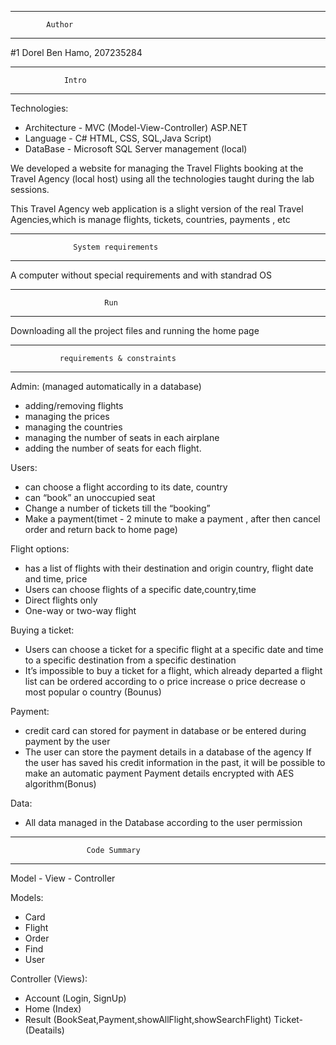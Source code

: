 ********************************************************************* 
			Author 
********************************************************************* 
#1 Dorel Ben Hamo, 207235284  


********************************************************************* 
				Intro   
*********************************************************************
Technologies:
   - Architecture - MVC (Model-View-Controller) ASP.NET
   - Language     - C# HTML, CSS, SQL,Java Script)
   - DataBase     - Microsoft SQL Server management (local) 

We developed a website for managing the Travel Flights booking at the 
Travel Agency (local host) using all the technologies taught during 
the lab sessions.

This Travel Agency web application is a slight version of the real 
Travel Agencies,which is manage flights, tickets, countries, payments
, etc


********************************************************************* 
		          System requirements
********************************************************************* 
A computer without special requirements and with standrad OS

********************************************************************* 
		                 Run
********************************************************************* 
Downloading all the project files and running the home page

********************************************************************* 
		       requirements & constraints
********************************************************************* 

Admin:
(managed automatically in a database)
   - adding/removing flights
   - managing the prices 
   - managing the countries 
   - managing the number of seats in each airplane
   - adding the number of seats for each flight.

Users:
   - can choose a flight according to its date, country
   - can “book” an unoccupied seat
   - Change a number of tickets till the “booking”
   - Make a payment(timet - 2 minute to make a payment , after then cancel order and return back to home page)

Flight options:
   - has a list of flights with their destination and origin country, 
     flight date and time, price 
   - Users can choose flights of a specific date,country,time
   - Direct flights only
   - One-way or two-way flight

Buying a ticket:
   - Users can choose a ticket for a specific flight at a specific 
     date and time to a specific destination from a specific destination
   - It’s impossible to buy a ticket for a flight, which already departed
     a flight list can be ordered according to 
o price increase
o price decrease
o most popular
o country
(Bounus) 

Payment:
   - credit card can stored for payment in database or be entered during
     payment by the user
   - The user can store the payment details in a database of the agency
   If the user has saved his credit information in the past, it will be 
    possible to make an automatic payment
    Payment details encrypted with AES algorithm(Bonus)

Data:
   - All data managed in the Database according to the user permission


********************************************************************* 
		             Code Summary
*********************************************************************
Model - View - Controller

Models:
   - Card
   - Flight
   - Order
   - Find
   - User

Controller (Views):
   - Account (Login, SignUp)
   - Home    (Index)
   - Result (BookSeat,Payment,showAllFlight,showSearchFlight)
Ticket-(Deatails)
